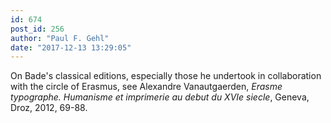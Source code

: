 ```yaml
---
id: 674
post_id: 256
author: "Paul F. Gehl"
date: "2017-12-13 13:29:05"
---
```

On Bade's classical editions, especially those he undertook in collaboration with the circle of Erasmus, see Alexandre Vanautgaerden, *Erasme typographe. Humanisme et imprimerie au debut du XVIe siecle*, Geneva, Droz, 2012, 69-88.

